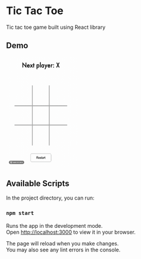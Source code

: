 # Tic Tac Toe
Tic tac toe game built using React library

## Demo

<img alt="Demo Tic Tac Toe" src="./demo.gif" width="200" height="300"/>

## Available Scripts

In the project directory, you can run:

### `npm start`

Runs the app in the development mode.\
Open [http://localhost:3000](http://localhost:3000) to view it in your browser.

The page will reload when you make changes.\
You may also see any lint errors in the console.

